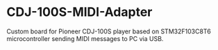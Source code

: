 # CDJ-100S-MIDI-Adapter
Custom board for Pioneer CDJ-100S player based on STM32F103C8T6 microcontroller sending MIDI messages to PC via USB.
